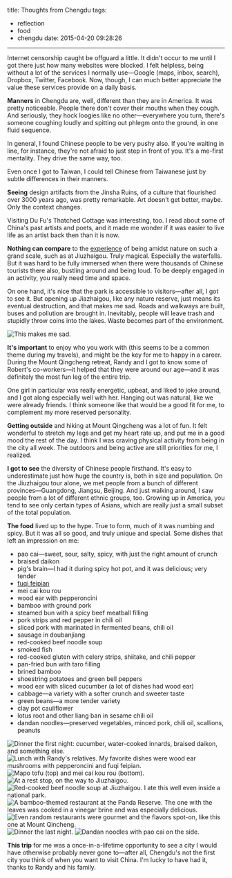 title: Thoughts from Chengdu
tags: 
  - reflection
  - food
  - chengdu
date: 2015-04-20 09:28:26
---

Internet censorship caught be offguard a little. It didn't occur to me until I got there just how many websites were blocked. I felt helpless, being without a lot of the services I normally use—Google (maps, inbox, search), Dropbox, Twitter, Facebook. Now, though, I can much better appreciate the value these services provide on a daily basis.

**Manners** in Chengdu are, well, different than they are in America. It was pretty noticeable. People there don't cover their mouths when they cough. And seriously, they hock loogies like no other—everywhere you turn, there's someone coughing loudly and spitting out phlegm onto the ground, in one fluid sequence. 

In general, I found Chinese people to be very pushy also. If you're waiting in line, for instance, they're not afraid to just step in front of you. It's a me-first mentality. They drive the same way, too.

Even once I got to Taiwan, I could tell Chinese from Taiwanese just by subtle differences in their manners.

**Seeing** design artifacts from the Jinsha Ruins, of a culture that flourished over 3000 years ago, was pretty remarkable. Art doesn't get better, maybe. Only the context changes.

Visiting Du Fu's Thatched Cottage was interesting, too. I read about some of China's past artists and poets, and it made me wonder if it was easier to live life as an artist back then than it is now.

**Nothing can compare** to the [experience](https://youtu.be/OQSNhk5ICTI) of being amidst nature on such a grand scale, such as at Jiuzhaigou. Truly magical. Especially the waterfalls. But it was hard to be fully immersed when there were thousands of Chinese tourists there also, bustling around and being loud. To be deeply engaged in an activity, you really need time and space.

On one hand, it's nice that the park is accessible to visitors—after all, I got to see it. But opening up Jiazhaigou, like any nature reserve, just means its eventual destruction, and that makes me sad. Roads and walkways are built, buses and pollution are brought in. Inevitably, people will leave trash and stupidly throw coins into the lakes. Waste becomes part of the environment.

![This makes me sad.](https://dl.dropbox.com/u/4291520/journal-images/chengdu-17.jpg)

**It's important** to enjoy who you work with (this seems to be a common theme during my travels), and might be the key for me to happy in a career. During the Mount Qingcheng retreat, Randy and I got to know some of Robert's co-workers—it helped that they were around our age—and it was definitely the most fun leg of the entire trip.

One girl in particular was really energetic, upbeat, and liked to joke around, and I got along especially well with her. Hanging out was natural, like we were already friends. I think someone like that would be a good fit for me, to complement my more reserved personality.

**Getting outside** and hiking at Mount Qingcheng was a lot of fun. It felt wonderful to stretch my legs and get my heart rate up, and put me in a good mood the rest of the day. I think I was craving physical activity from being in the city all week. The outdoors and being active are still priorities for me, I realized.

**I got to see** the diversity of Chinese people firsthand. It's easy to underestimate just how huge the country is, both in size and population. On the Jiuzhaigou tour alone, we met people from a bunch of different provinces—Guangdong, Jiangsu, Beijing. And just walking around, I saw people from a lot of different ethnic groups, too. Growing up in America, you tend to see only certain types of Asians, which are really just a small subset of the total population.

**The food** lived up to the hype. True to form, much of it was numbing and spicy. But it was all so good, and truly unique and special. Some dishes that left an impression on me:

- pao cai—sweet, sour, salty, spicy, with just the right amount of crunch
- braised daikon
- pig's brain—I had it during spicy hot pot, and it was delicious; very tender
- [fuqi feipian](http://en.wikipedia.org/wiki/Fuqi_feipian)
- mei cai kou rou
- wood ear with pepperoncini
- bamboo with ground pork
- steamed bun with a spicy beef meatball filling
- pork strips and red pepper in chili oil
- sliced pork with marinated in fermented beans, chili oil
- sausage in doubanjiang
- red-cooked beef noodle soup
- smoked fish
- red-cooked gluten with celery strips, shiitake, and chili pepper
- pan-fried bun with taro filling
- brined bamboo
- shoestring potatoes and green bell peppers
- wood ear with sliced cucumber (a lot of dishes had wood ear)
- cabbage—a variety with a softer crunch and sweeter taste
- green beans—a more tender variety
- clay pot cauliflower
- lotus root and other liang ban in sesame chili oil
- dandan noodles—preserved vegetables, minced pork, chili oil, scallions, peanuts

![Dinner the first night: cucumber, water-cooked innards, braised daikon, and something else.](https://dl.dropbox.com/u/4291520/journal-images/chengdu-food-1.jpg)
![Lunch with Randy's relatives. My favorite dishes were wood ear mushrooms with pepperoncini and fuqi feipian.](https://dl.dropbox.com/u/4291520/journal-images/chengdu-food-4.jpg)
![Mapo tofu (top) and mei cai kou rou (bottom).](https://dl.dropbox.com/u/4291520/journal-images/chengdu-food-3.jpg)
![At a rest stop, on the way to Jiuzhaigou.](https://dl.dropbox.com/u/4291520/journal-images/chengdu-food-5.jpg)
![Red-cooked beef noodle soup at Jiuzhaigou. I ate this well even inside a national park.](https://dl.dropbox.com/u/4291520/journal-images/chengdu-food-6.jpg)
![A bamboo-themed restaurant at the Panda Reserve. The one with the leaves was cooked in a vinegar brine and was especially delicious.](https://dl.dropbox.com/u/4291520/journal-images/chengdu-food-7.jpg)
![Even random restaurants were gourmet and the flavors spot-on, like this one at Mount Qincheng.](https://dl.dropbox.com/u/4291520/journal-images/chengdu-food-8.jpg)
![Dinner the last night.](https://dl.dropbox.com/u/4291520/journal-images/chengdu-food-9.jpg)
![Dandan noodles with pao cai on the side.](https://dl.dropbox.com/u/4291520/journal-images/chengdu-food-11.jpg)

**This trip** for me was a once-in-a-lifetime opportunity to see a city I would have otherwise probably never gone to—after all, Chengdu's not the first city you think of when you want to visit China. I'm lucky to have had it, thanks to Randy and his family.

